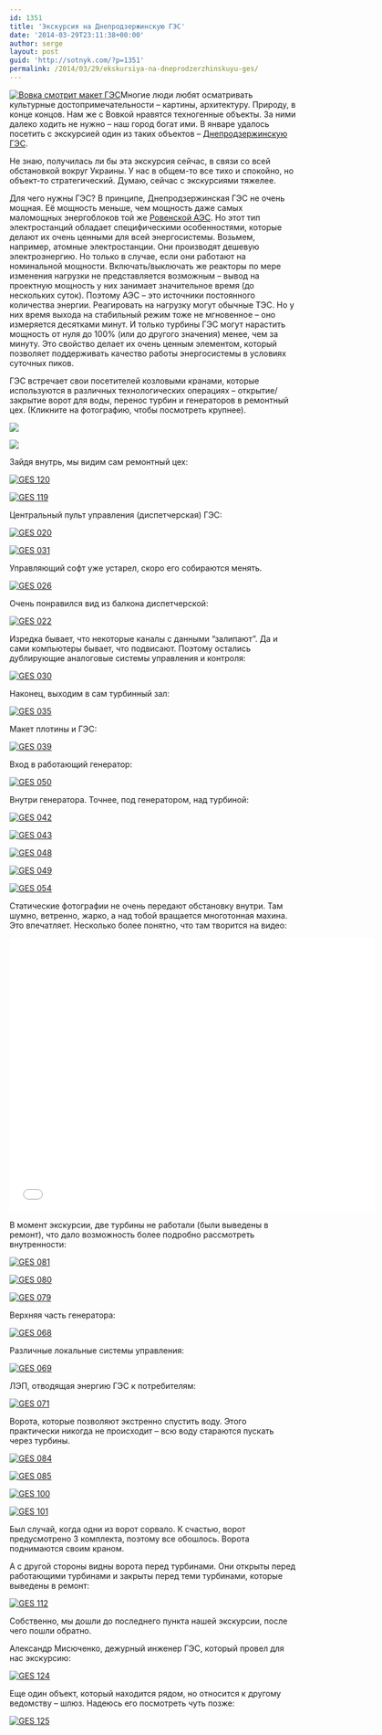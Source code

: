 ```yaml
---
id: 1351
title: 'Экскурсия на Днепродзержинскую ГЭС'
date: '2014-03-29T23:11:38+00:00'
author: serge
layout: post
guid: 'http://sotnyk.com/?p=1351'
permalink: /2014/03/29/ekskursiya-na-dneprodzerzhinskuyu-ges/
---
```


[![Вовка смотрит макет ГЭС](https://sotnyk.github.io/wp-content/uploads/2014/03/GES-114-300x225.jpg)](https://sotnyk.github.io/wp-content/uploads/2014/03/GES-114.jpg)Многие люди любят осматривать культурные достопримечательности – картины, архитектуру. Природу, в конце концов. Нам же с Вовкой нравятся техногенные объекты. За ними далеко ходить не нужно – наш город богат ими. В январе удалось посетить с экскурсией один из таких объектов – [Днепродзержинскую ГЭС](http://ru.wikipedia.org/wiki/%D0%94%D0%BD%D0%B5%D0%BF%D1%80%D0%BE%D0%B4%D0%B7%D0%B5%D1%80%D0%B6%D0%B8%D0%BD%D1%81%D0%BA%D0%B0%D1%8F_%D0%93%D0%AD%D0%A1).

Не знаю, получилась ли бы эта экскурсия сейчас, в связи со всей обстановкой вокруг Украины. У нас в общем-то все тихо и спокойно, но объект-то стратегический. Думаю, сейчас с экскурсиями тяжелее.

Для чего нужны ГЭС? В принципе, Днепродзержинская ГЭС не очень мощная. Её мощность меньше, чем мощность даже самых маломощных энергоблоков той же [Ровенской АЭС](http://ru.wikipedia.org/wiki/%D0%A0%D0%BE%D0%B2%D0%B5%D0%BD%D1%81%D0%BA%D0%B0%D1%8F_%D0%90%D0%AD%D0%A1). Но этот тип электростанций обладает специфическими особенностями, которые делают их очень ценными для всей энергосистемы. Возьмем, например, атомные электростанции. Они производят дешевую электроэнергию. Но только в случае, если они работают на номинальной мощности. Включать/выключать же реакторы по мере изменения нагрузки не представляется возможным – вывод на проектную мощность у них занимает значительное время (до нескольких суток). Поэтому АЭС – это источники постоянного количества энергии. Реагировать на нагрузку могут обычные ТЭС. Но у них время выхода на стабильный режим тоже не мгновенное – оно измеряется десятками минут. И только турбины ГЭС могут нарастить мощность от нуля до 100% (или до другого значения) менее, чем за минуту. Это свойство делает их очень ценным элементом, который позволяет поддерживать качество работы энергосистемы в условиях суточных пиков.  
  
ГЭС встречает свои посетителей козловыми кранами, которые используются в различных технологических операциях – открытие/закрытие ворот для воды, перенос турбин и генераторов в ремонтный цех. (Кликните на фотографию, чтобы посмотреть крупнее).

[![](https://sotnyk.github.io/wp-content/uploads/2014/03/GES-007-225x300.jpg)](https://sotnyk.github.io/wp-content/uploads/2014/03/GES-007.jpg)

[![](https://sotnyk.github.io/wp-content/uploads/2014/03/GES-006-300x225.jpg)](https://sotnyk.github.io/wp-content/uploads/2014/03/GES-006.jpg)

Зайдя внутрь, мы видим сам ремонтный цех:

[![GES 120](https://sotnyk.github.io/wp-content/uploads/2014/03/GES-120-300x225.jpg)](https://sotnyk.github.io/wp-content/uploads/2014/03/GES-120.jpg)

[![GES 119](https://sotnyk.github.io/wp-content/uploads/2014/03/GES-119-300x225.jpg)](https://sotnyk.github.io/wp-content/uploads/2014/03/GES-119.jpg)

Центральный пульт управления (диспетчерская) ГЭС:

[![GES 020](https://sotnyk.github.io/wp-content/uploads/2014/03/GES-020-300x225.jpg)](https://sotnyk.github.io/wp-content/uploads/2014/03/GES-020.jpg)

[![GES 031](https://sotnyk.github.io/wp-content/uploads/2014/03/GES-031-300x225.jpg)](https://sotnyk.github.io/wp-content/uploads/2014/03/GES-031.jpg)

Управляющий софт уже устарел, скоро его собираются менять.

[![GES 026](https://sotnyk.github.io/wp-content/uploads/2014/03/GES-026-300x225.jpg)](https://sotnyk.github.io/wp-content/uploads/2014/03/GES-026.jpg)

Очень понравился вид из балкона диспетчерской:

[![GES 022](https://sotnyk.github.io/wp-content/uploads/2014/03/GES-022-300x225.jpg)](https://sotnyk.github.io/wp-content/uploads/2014/03/GES-022.jpg)

Изредка бывает, что некоторые каналы с данными “залипают”. Да и сами компьютеры бывает, что подвисают. Поэтому остались дублирующие аналоговые системы управления и контроля:

[![GES 030](https://sotnyk.github.io/wp-content/uploads/2014/03/GES-030-300x225.jpg)](https://sotnyk.github.io/wp-content/uploads/2014/03/GES-030.jpg)

Наконец, выходим в сам турбинный зал:

[![GES 035](https://sotnyk.github.io/wp-content/uploads/2014/03/GES-035-300x225.jpg)](https://sotnyk.github.io/wp-content/uploads/2014/03/GES-035.jpg)

Макет плотины и ГЭС:

[![GES 039](https://sotnyk.github.io/wp-content/uploads/2014/03/GES-039-300x225.jpg)](https://sotnyk.github.io/wp-content/uploads/2014/03/GES-039.jpg)

Вход в работающий генератор:

[![GES 050](https://sotnyk.github.io/wp-content/uploads/2014/03/GES-050-300x225.jpg)](https://sotnyk.github.io/wp-content/uploads/2014/03/GES-050.jpg)

Внутри генератора. Точнее, под генератором, над турбиной:

[![GES 042](https://sotnyk.github.io/wp-content/uploads/2014/03/GES-042-300x225.jpg)](https://sotnyk.github.io/wp-content/uploads/2014/03/GES-042.jpg)

[![GES 043](https://sotnyk.github.io/wp-content/uploads/2014/03/GES-043-300x225.jpg)](https://sotnyk.github.io/wp-content/uploads/2014/03/GES-043.jpg)

[![GES 048](https://sotnyk.github.io/wp-content/uploads/2014/03/GES-048-300x225.jpg)](https://sotnyk.github.io/wp-content/uploads/2014/03/GES-048.jpg)

[![GES 049](https://sotnyk.github.io/wp-content/uploads/2014/03/GES-049-300x225.jpg)](https://sotnyk.github.io/wp-content/uploads/2014/03/GES-049.jpg)

[![GES 054](https://sotnyk.github.io/wp-content/uploads/2014/03/GES-054-300x225.jpg)](https://sotnyk.github.io/wp-content/uploads/2014/03/GES-054.jpg)

Статические фотографии не очень передают обстановку внутри. Там шумно, ветренно, жарко, а над тобой вращается многотонная махина. Это впечатляет. Несколько более понятно, что там творится на видео:

<iframe allowfullscreen="" frameborder="0" height="480" loading="lazy" src="//www.youtube.com/embed/iFwD3EbEU4Y?rel=0" width="640"></iframe>

В момент экскурсии, две турбины не работали (были выведены в ремонт), что дало возможность более подробно рассмотреть внутренности:

[![GES 081](https://sotnyk.github.io/wp-content/uploads/2014/03/GES-081-300x225.jpg)](https://sotnyk.github.io/wp-content/uploads/2014/03/GES-081.jpg)

[![GES 080](https://sotnyk.github.io/wp-content/uploads/2014/03/GES-080-300x225.jpg)](https://sotnyk.github.io/wp-content/uploads/2014/03/GES-080.jpg)

[![GES 079](https://sotnyk.github.io/wp-content/uploads/2014/03/GES-079-300x225.jpg)](https://sotnyk.github.io/wp-content/uploads/2014/03/GES-079.jpg)

Верхняя часть генератора:

[![GES 068](https://sotnyk.github.io/wp-content/uploads/2014/03/GES-068-300x225.jpg)](https://sotnyk.github.io/wp-content/uploads/2014/03/GES-068.jpg)

Различные локальные системы управления:

[![GES 069](https://sotnyk.github.io/wp-content/uploads/2014/03/GES-069-300x225.jpg)](https://sotnyk.github.io/wp-content/uploads/2014/03/GES-069.jpg)

ЛЭП, отводящая энергию ГЭС к потребителям:

[![GES 071](https://sotnyk.github.io/wp-content/uploads/2014/03/GES-071-300x225.jpg)](https://sotnyk.github.io/wp-content/uploads/2014/03/GES-071.jpg)

Ворота, которые позволяют экстренно спустить воду. Этого практически никогда не происходит – всю воду стараются пускать через турбины.

[![GES 084](https://sotnyk.github.io/wp-content/uploads/2014/03/GES-084-300x225.jpg)](https://sotnyk.github.io/wp-content/uploads/2014/03/GES-084.jpg)

[![GES 085](https://sotnyk.github.io/wp-content/uploads/2014/03/GES-085-300x225.jpg)](https://sotnyk.github.io/wp-content/uploads/2014/03/GES-085.jpg)

[![GES 100](https://sotnyk.github.io/wp-content/uploads/2014/03/GES-100-300x225.jpg)](https://sotnyk.github.io/wp-content/uploads/2014/03/GES-100.jpg)

[![GES 101](https://sotnyk.github.io/wp-content/uploads/2014/03/GES-101-300x225.jpg)](https://sotnyk.github.io/wp-content/uploads/2014/03/GES-101.jpg)

Был случай, когда одни из ворот сорвало. К счастью, ворот предусмотрено 3 комплекта, поэтому все обошлось. Ворота поднимаются своим краном.

А с другой стороны видны ворота перед турбинами. Они открыты перед работающими турбинами и закрыты перед теми турбинами, которые выведены в ремонт:

[![GES 112](https://sotnyk.github.io/wp-content/uploads/2014/03/GES-112-300x225.jpg)](https://sotnyk.github.io/wp-content/uploads/2014/03/GES-112.jpg)

Собственно, мы дошли до последнего пункта нашей экскурсии, после чего пошли обратно.

Александр Мисюченко, дежурный инженер ГЭС, который провел для нас экскурсию:

[![GES 124](https://sotnyk.github.io/wp-content/uploads/2014/03/GES-124-225x300.jpg)](https://sotnyk.github.io/wp-content/uploads/2014/03/GES-124.jpg)

Еще один объект, который находится рядом, но относится к другому ведомству – шлюз. Надеюсь его посмотреть чуть позже:

[![GES 125](https://sotnyk.github.io/wp-content/uploads/2014/03/GES-125-300x225.jpg)](https://sotnyk.github.io/wp-content/uploads/2014/03/GES-125.jpg)